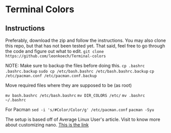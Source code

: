 # Terminal Colors 

## Instructions
Preferably, download the zip and follow the instructions. You may also clone this repo, but that has not been tested yet. That said, feel free to go through the code and figure out what to edit.
`git clone https://github.com/leonkoech/Terminal-colors`

NOTE: Make sure to backup the files before doing this.
`cp .bashrc .bashrc.backup`
`sudo cp /etc/bash.bashrc /etc/bash.bashrc.backup`
`cp /etc/pacman.conf /etc/pacman.conf.backup`

Move required files where they are supposed to be (as root)

`mv bash.bashrc /etc/bash.bashrc`
`mv DIR_COLORS /etc/`
`mv .bashrc ~/.bashrc`

For Pacman 
`sed -i 's/#Color/Color/g' /etc/pacman.conf`
`pacman -Syu`

The setup is based off of Average Linux User's article. Visit to know more about customizing nano. [This is the link](https://averagelinuxuser.com/linux-terminal-color/)